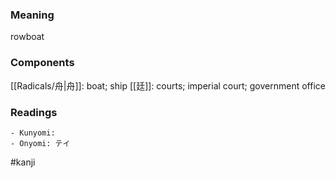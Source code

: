 ### Meaning

rowboat

### Components

[[Radicals/舟|舟]]: boat; ship [[廷]]: courts; imperial court; government office

### Readings

```
- Kunyomi: 
- Onyomi: テイ
```

#kanji